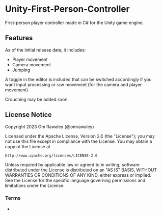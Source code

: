 # Unity-First-Person-Controller
First-person player controller made in C# for the Unity game engine.

## Features
As of the initial release date, it includes:

- Player movement
- Camera movement
- Jumping

A toggle in the editor is included that can be switched accordingly if you want input processing or raw movement (for the camera and player movement)

Crouching may be added soon.

## License Notice
Copyright 2023 Om Rawaley (@omrawaley)

Licensed under the Apache License, Version 2.0 (the "License");
you may not use this file except in compliance with the License.
You may obtain a copy of the License at

    http://www.apache.org/licenses/LICENSE-2.0

Unless required by applicable law or agreed to in writing, software
distributed under the License is distributed on an "AS IS" BASIS,
WITHOUT WARRANTIES OR CONDITIONS OF ANY KIND, either express or implied.
See the License for the specific language governing permissions and
limitations under the License.

### Terms
- 

